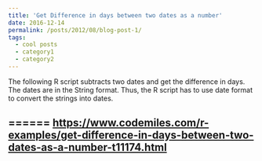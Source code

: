 ```yaml
---
title: 'Get Difference in days between two dates as a number'
date: 2016-12-14
permalink: /posts/2012/08/blog-post-1/
tags:
  - cool posts
  - category1
  - category2
---
```


The following R script subtracts two dates and get the difference in days. The dates are in the String format. Thus, the R script has to use date format to convert the strings into dates. 

======
https://www.codemiles.com/r-examples/get-difference-in-days-between-two-dates-as-a-number-t11174.html
------
